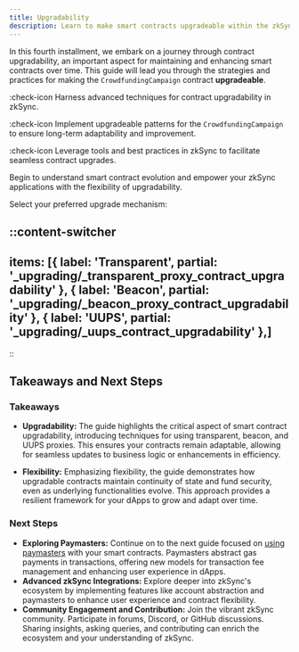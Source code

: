 ```yaml
---
title: Upgradability
description: Learn to make smart contracts upgradeable within the zkSync ecosystem.
---
```


In this fourth installment, we embark on a journey through contract upgradability,
an important aspect for maintaining and enhancing smart contracts over time. This guide will
lead you through the strategies and practices for making the `CrowdfundingCampaign` contract **upgradeable**.

:check-icon Harness advanced techniques for contract upgradability in zkSync.

:check-icon Implement upgradeable patterns for the `CrowdfundingCampaign` to ensure long-term adaptability and improvement.

:check-icon Leverage tools and best practices in zkSync to facilitate seamless contract upgrades.

Begin to understand smart contract evolution and empower your zkSync applications with the
flexibility of upgradability.

Select your preferred upgrade mechanism:

::content-switcher
---
items: [{
  label: 'Transparent',
  partial: '_upgrading/_transparent_proxy_contract_upgradability'
}, {
  label: 'Beacon',
  partial: '_upgrading/_beacon_proxy_contract_upgradability'
},
 {
  label: 'UUPS',
  partial: '_upgrading/_uups_contract_upgradability'
},]
---
::

## Takeaways and Next Steps

### Takeaways

- **Upgradability:** The guide highlights the critical aspect of smart contract upgradability, introducing techniques
for using transparent, beacon, and UUPS proxies.
This ensures your contracts remain adaptable, allowing for seamless updates to business logic or enhancements in efficiency.

- **Flexibility:** Emphasizing flexibility, the guide demonstrates how upgradable
contracts maintain continuity of state and fund security, even as underlying
functionalities evolve. This approach provides a resilient framework for your dApps to grow and adapt over time.

### Next Steps

- **Exploring Paymasters:** Continue on to the next guide focused on [using paymasters](/quick-start/paymaster)
with your smart contracts. Paymasters abstract gas payments in transactions,
offering new models for transaction fee management and enhancing user experience in dApps.
- **Advanced zkSync Integrations:** Explore deeper into zkSync's ecosystem by
implementing features like account abstraction and paymasters to enhance user
experience and contract flexibility.
- **Community Engagement and Contribution:** Join the vibrant zkSync community.
Participate in forums, Discord, or GitHub discussions. Sharing insights, asking queries,
and contributing can enrich the ecosystem and your understanding of zkSync.

